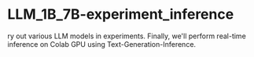 # LLM_1B_7B-experiment_inference
ry out various LLM models in experiments. Finally, we'll perform real-time inference on Colab GPU using Text-Generation-Inference.
